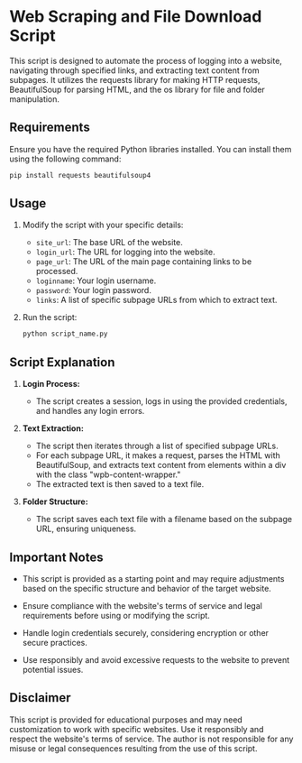 # Web Scraping and File Download Script

This script is designed to automate the process of logging into a website, navigating through specified links, and extracting text content from subpages. It utilizes the requests library for making HTTP requests, BeautifulSoup for parsing HTML, and the os library for file and folder manipulation.

## Requirements

Ensure you have the required Python libraries installed. You can install them using the following command:

```bash
pip install requests beautifulsoup4
```

## Usage

1. Modify the script with your specific details:

   - `site_url`: The base URL of the website.
   - `login_url`: The URL for logging into the website.
   - `page_url`: The URL of the main page containing links to be processed.
   - `loginname`: Your login username.
   - `password`: Your login password.
   - `links`: A list of specific subpage URLs from which to extract text.

2. Run the script:

   ```bash
   python script_name.py
   ```

## Script Explanation

1. **Login Process:**
   - The script creates a session, logs in using the provided credentials, and handles any login errors.

2. **Text Extraction:**
   - The script then iterates through a list of specified subpage URLs.
   - For each subpage URL, it makes a request, parses the HTML with BeautifulSoup, and extracts text content from elements within a div with the class "wpb-content-wrapper."
   - The extracted text is then saved to a text file.

3. **Folder Structure:**
   - The script saves each text file with a filename based on the subpage URL, ensuring uniqueness.

## Important Notes

- This script is provided as a starting point and may require adjustments based on the specific structure and behavior of the target website.

- Ensure compliance with the website's terms of service and legal requirements before using or modifying the script.

- Handle login credentials securely, considering encryption or other secure practices.

- Use responsibly and avoid excessive requests to the website to prevent potential issues.

## Disclaimer

This script is provided for educational purposes and may need customization to work with specific websites. Use it responsibly and respect the website's terms of service. The author is not responsible for any misuse or legal consequences resulting from the use of this script.
